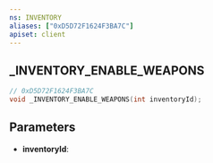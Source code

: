 ```yaml
---
ns: INVENTORY
aliases: ["0xD5D72F1624F3BA7C"]
apiset: client
---
```

## _INVENTORY_ENABLE_WEAPONS

```c
// 0xD5D72F1624F3BA7C
void _INVENTORY_ENABLE_WEAPONS(int inventoryId);
```


## Parameters
* **inventoryId**:



